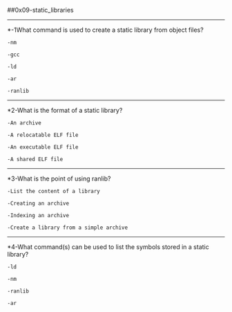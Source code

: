 ##0x09-static_libraries

---
*-1What command is used to create a static library from object files?

    -nm

    -gcc

    -ld

    -ar

    -ranlib

 
    

---
*2-What is the format of a static library?

    -An archive

    -A relocatable ELF file

    -An executable ELF file

    -A shared ELF file

---

*3-What is the point of using ranlib?

    -List the content of a library

    -Creating an archive

    -Indexing an archive

    -Create a library from a simple archive

---

 *4-What command(s) can be used to list the symbols stored in a static library?

    -ld

    -nm

    -ranlib

    -ar
